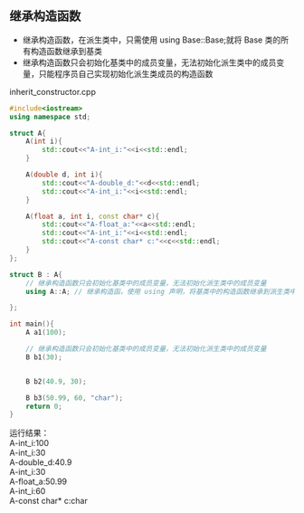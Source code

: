 ## 继承构造函数
* 继承构造函数，在派生类中，只需使用 using Base::Base;就将 Base 类的所有构造函数继承到基类
* 继承构造函数只会初始化基类中的成员变量，无法初始化派生类中的成员变量，只能程序员自己实现初始化派生类成员的构造函数

inherit_constructor.cpp
```.cpp
#include<iostream>
using namespace std;

struct A{
	A(int i){
		std::cout<<"A-int_i:"<<i<<std::endl;
	}

	A(double d, int i){
		std::cout<<"A-double_d:"<<d<<std::endl;
		std::cout<<"A-int_i:"<<i<<std::endl;
	}

	A(float a, int i, const char* c){
		std::cout<<"A-float_a:"<<a<<std::endl;
		std::cout<<"A-int_i:"<<i<<std::endl;
		std::cout<<"A-const char* c:"<<c<<std::endl;
	}
};

struct B : A{
	// 继承构造函数只会初始化基类中的成员变量，无法初始化派生类中的成员变量
	using A::A; // 继承构造函，使用 using 声明，将基类中的构造函数继承到派生类中

};

int main(){
	A a1(100);

	// 继承构造函数只会初始化基类中的成员变量，无法初始化派生类中的成员变量
	B b1(30);


	B b2(40.9, 30);

	B b3(50.99, 60, "char");
	return 0;
}

```

运行结果：<br>
A-int_i:100 <br>
A-int_i:30 <br>
A-double_d:40.9 <br>
A-int_i:30 <br>
A-float_a:50.99 <br>
A-int_i:60 <br>
A-const char* c:char <br>

